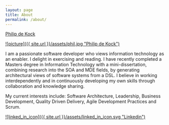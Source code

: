 ```yaml
---
layout: page
title: About
permalink: /about/
---
```

[Philip de Kock](https://za.linkedin.com/pub/philip-de-kock/3/686/5b9)

[![picture]({{ site.url }}/assets/phil.jpg "Philip de Kock")](https://za.linkedin.com/pub/philip-de-kock/3/686/5b9)

I am a passionate software developer who views information technology as an enabler. I delight in exercising and reading. I have recently completed a Masters degree in Information Technology with a mini-dissertation, combining research into the SOA and MDE fields, by generating architectural views of software systems from a DSL. I believe in working interdependently and in continuously developing my own skills through collaboration and knowledge sharing.

My current interests include: Software Architecture, Leadership, Business Development, Quality Driven Delivery, Agile Development Practices and Scrum.

[![linked_in_icon]({{ site.url }}/assets/linked_in_icon.svg "Linkedin")](https://za.linkedin.com/pub/philip-de-kock/3/686/5b9) 
